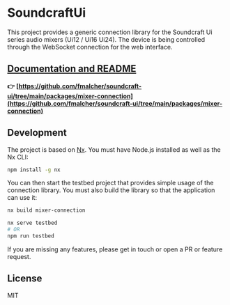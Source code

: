 # SoundcraftUi

This project provides a generic connection library for the Soundcraft Ui series audio mixers (Ui12 / Ui16 Ui24).
The device is being controlled through the WebSocket connection for the web interface.

## [Documentation and README](https://github.com/fmalcher/soundcraft-ui/tree/main/packages/mixer-connection)

**👉 [https://github.com/fmalcher/soundcraft-ui/tree/main/packages/mixer-connection](https://github.com/fmalcher/soundcraft-ui/tree/main/packages/mixer-connection)**

## Development

The project is based on [Nx](https://nx.dev).
You must have Node.js installed as well as the Nx CLI:

```bash
npm install -g nx
```

You can then start the testbed project that provides simple usage of the connection library.
You must also build the library so that the application can use it:

```bash
nx build mixer-connection

nx serve testbed
# OR
npm run testbed
```

If you are missing any features, please get in touch or open a PR or feature request.

## License

MIT
